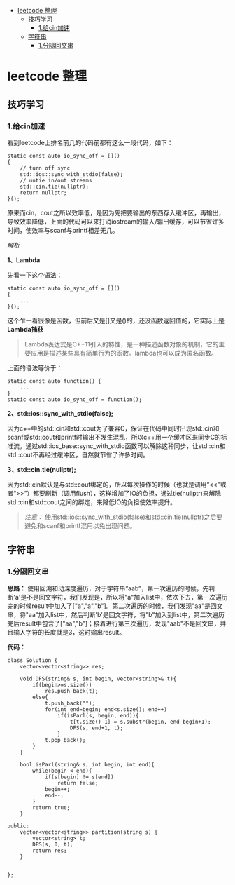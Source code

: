 <!-- TOC -->

- [leetcode 整理](#leetcode-整理)
    - [技巧学习](#技巧学习)
        - [1.给cin加速](#1给cin加速)
    - [字符串](#字符串)
        - [1.分隔回文串](#1分隔回文串)

<!-- /TOC -->
# leetcode 整理
## 技巧学习
### 1.给cin加速
看到leetcode上排名前几的代码前都有这么一段代码，如下：
```
static const auto io_sync_off = []()
{
    // turn off sync
    std::ios::sync_with_stdio(false);
    // untie in/out streams
    std::cin.tie(nullptr);
    return nullptr;
}();
```
原来而cin，cout之所以效率低，是因为先把要输出的东西存入缓冲区，再输出，导致效率降低，上面的代码可以来打消iostream的输入/输出缓存，可以节省许多时间，使效率与scanf与printf相差无几。

*解析*

**1、Lambda**

先看一下这个语法：
```
static const auto io_sync_off = []()
{
    ...
}();
```
这个乍一看很像是函数，但前后又是[]又是()的，还没函数返回值的，它实际上是**Lambda捕获**

>Lambda表达式是C++11引入的特性，是一种描述函数对象的机制，它的主要应用是描述某些具有简单行为的函数。lambda也可以成为匿名函数。

上面的语法等价于：
```
static const auto function() {
    ...
}
static const auto io_sync_off = function();
```
**2、std::ios::sync_with_stdio(false);**

因为c++中的std::cin和std::cout为了兼容C，保证在代码中同时出现std::cin和scanf或std::cout和printf时输出不发生混乱，所以c++用一个缓冲区来同步C的标准流。通过std::ios_base::sync_with_stdio函数可以解除这种同步，让std::cin和std::cout不再经过缓冲区，自然就节省了许多时间。

**3、std::cin.tie(nullptr);**

因为std::cin默认是与std::cout绑定的，所以每次操作的时候（也就是调用“<<”或者“>>”）都要刷新（调用flush），这样增加了IO的负担，通过tie(nullptr)来解除std::cin和std::cout之间的绑定，来降低IO的负担使效率提升。

>*注意：* 使用std::ios::sync_with_stdio(false)和std::cin.tie(nullptr)之后要避免和scanf和printf混用以免出现问题。


## 字符串

### 1.分隔回文串

**思路：** 使用回溯和动深度遍历，对于字符串“aab”，第一次遍历的时候，先判断'a'是不是回文字符，我们发现是，所以将"a"加入list中，依次下去，第一次遍历完的时候result中加入了["a","a","b"]。第二次遍历的时候，我们发现"aa"是回文串，将"aa"加入list中，然后判断'b'是回文字符，将"b"加入到list中，第二次遍历完后result中包含了["aa","b"]；接着进行第三次遍历，发现"aab"不是回文串，并且输入字符的长度就是3，这时输出result。

**代码：**
```
class Solution {
    vector<vector<string>> res;
    
    void DFS(string& s, int begin, vector<string>& t){
        if(begin>=s.size())
            res.push_back(t);
        else{
            t.push_back("");
            for(int end=begin; end<s.size(); end++)
                if(isParl(s, begin, end)){
                    t[t.size()-1] = s.substr(begin, end-begin+1);
                    DFS(s, end+1, t);
                }
            t.pop_back();
        }
    }
    
    bool isParl(string& s, int begin, int end){
        while(begin < end){
            if(s[begin] != s[end])
                return false;
            begin++;
            end--;
        }
        return true;
    }
    
public:
    vector<vector<string>> partition(string s) {
        vector<string> t;
        DFS(s, 0, t);
        return res;
    }
    

};
```
